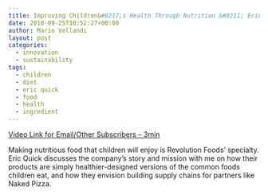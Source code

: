 ```yaml
---
title: Improving Children&#8217;s Health Through Nutrition &#8211; Eric Quick, Revolution Foods
date: 2010-09-25T10:52:27+00:00
author: Mario Vellandi
layout: post
categories:
  - innovation
  - sustainability
tags:
  - children
  - diet
  - eric quick
  - food
  - health
  - ingredient
---
```

[Video Link for Email/Other Subscribers &#8211; 3min](http://www.vimeo.com/15009578)

Making nutritious food that children will enjoy is Revolution Foods&#8217; specialty. Eric Quick discusses the company&#8217;s story and mission with me on how their products are simply healthier-designed versions of the common foods children eat, and how they envision building supply chains for partners like Naked Pizza.
